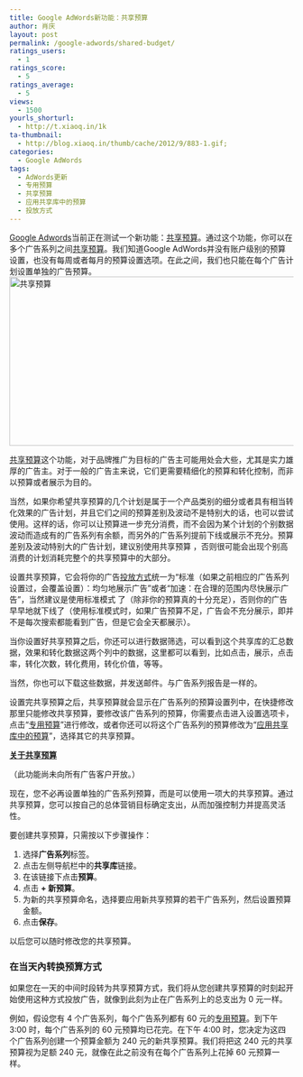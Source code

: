 ```yaml
---
title: Google AdWords新功能：共享预算
author: 肖庆
layout: post
permalink: /google-adwords/shared-budget/
ratings_users:
  - 1
ratings_score:
  - 5
ratings_average:
  - 5
views:
  - 1500
yourls_shorturl:
  - http://t.xiaoq.in/1k
ta-thumbnail:
  - http://blog.xiaoq.in/thumb/cache/2012/9/883-1.gif;
categories:
  - Google AdWords
tags:
  - AdWords更新
  - 专用预算
  - 共享预算
  - 应用共享库中的预算
  - 投放方式
---
```

<span class='wp_keywordlink'><a href="http://blog.xiaoq.in/google-adwords/" title="Google Adwords" target="_blank">Google Adwords</a></span>当前正在测试一个新功能：<span class='wp_keywordlink_affiliate'><a href="http://blog.xiaoq.in/tag/%e5%85%b1%e4%ba%ab%e9%a2%84%e7%ae%97/" title="查看共享预算中的全部文章" target="_blank">共享预算</a></span>。通过这个功能，你可以在多个广告系列之间<span class='wp_keywordlink_affiliate'><a href="http://blog.xiaoq.in/tag/%e5%85%b1%e4%ba%ab%e9%a2%84%e7%ae%97/" title="查看共享预算中的全部文章" target="_blank">共享预算</a></span>。我们知道Google AdWords并没有账户级别的预算设置，也没有每周或者每月的预算设置选项。在此之间，我们也只能在每个广告计划设置单独的广告预算。  
<img class="alignnone size-full wp-image-884" title="shared-budget" src="http://blog.xiaoq.in/cdn/2012/09/shared-budget.gif" alt="共享预算" width="570" height="300" />

<span class='wp_keywordlink_affiliate'><a href="http://blog.xiaoq.in/tag/%e5%85%b1%e4%ba%ab%e9%a2%84%e7%ae%97/" title="查看共享预算中的全部文章" target="_blank">共享预算</a></span>这个功能，对于品牌推广为目标的广告主可能用处会大些，尤其是实力雄厚的广告主。对于一般的广告主来说，它们更需要精细化的预算和转化控制，而非以预算或者展示为目的。

当然，如果你希望共享预算的几个计划是属于一个产品类别的细分或者具有相当转化效果的广告计划，并且它们之间的预算差别及波动不是特别大的话，也可以尝试使用。这样的话，你可以让预算进一步充分消费，而不会因为某个计划的个别数据波动而造成有的广告系列有余额，而另外的广告系列提前下线或展示不充分。预算差别及波动特别大的广告计划，建议别使用共享预算 ，否则很可能会出现个别高消费的计划消耗完整个的共享预算中的大部分。

设置共享预算，它会将你的广告<span class='wp_keywordlink_affiliate'><a href="http://blog.xiaoq.in/tag/%e6%8a%95%e6%94%be%e6%96%b9%e5%bc%8f/" title="查看投放方式中的全部文章" target="_blank">投放方式</a></span>统一为“标准（如果之前相应的广告系列设置过，会覆盖设置）：均匀地展示广告”或者“加速：在合理的范围内尽快展示广告”，当然建议是使用标准模式 了（除非你的预算真的十分充足），否则你的广告早早地就下线了（使用标准模式时，如果广告预算不足，广告会不充分展示，即并不是每次搜索都能看到广告，但是它会全天都展示）。

当你设置好共享预算之后，你还可以进行数据筛选，可以看到这个共享库的汇总数据，效果和转化数据这两个列中的数据，这里都可以看到，比如点击，展示，点击率，转化次数，转化费用，转化价值，等等。

当然，你也可以下载这些数据，并发送邮件。与广告系列报告是一样的。

设置完共享预算之后，共享预算就会显示在广告系列的预算设置列中，在快捷修改那里只能修改共享预算，要修改该广告系列的预算，你需要点击进入设置选项卡，点击“<span class='wp_keywordlink_affiliate'><a href="http://blog.xiaoq.in/tag/%e4%b8%93%e7%94%a8%e9%a2%84%e7%ae%97/" title="查看专用预算中的全部文章" target="_blank">专用预算</a></span>”进行修改，或者你还可以将这个广告系列的预算修改为“<span class='wp_keywordlink_affiliate'><a href="http://blog.xiaoq.in/tag/%e5%ba%94%e7%94%a8%e5%85%b1%e4%ba%ab%e5%ba%93%e4%b8%ad%e7%9a%84%e9%a2%84%e7%ae%97/" title="查看应用共享库中的预算中的全部文章" target="_blank">应用共享库中的预算</a></span>”，选择其它的共享预算。

<a title="关于共享预算" href="https://support.google.com/adwords/bin/answer.py?hl=zh-Hans&answer=2517512" target="_blank"><strong>关于共享预算</strong></a>

（此功能尚未向所有广告客户开放。）

现在，您不必再设置单独的广告系列预算，而是可以使用一项大的共享预算。通过共享预算，您可以按自己的总体营销目标确定支出，从而加强控制力并提高灵活性。

要创建共享预算，只需按以下步骤操作：

1.  选择**广告系列**标签。
2.  点击左侧导航栏中的**共享库**链接。
3.  在该链接下点击**预算**。
4.  点击 **+ 新预算**。
5.  为新的共享预算命名，选择要应用新共享预算的若干广告系列，然后设置预算金额。
6.  点击**保存**。

以后您可以随时修改您的共享预算。

### 在当天內转换预算方式

如果您在一天的中间时段转为共享预算方式，我们将从您创建共享预算的时刻起开始使用这种方式投放广告，就像到此刻为止在广告系列上的总支出为 0 元一样。

例如，假设您有 4 个广告系列，每个广告系列都有 60 元的<span class='wp_keywordlink_affiliate'><a href="http://blog.xiaoq.in/tag/%e4%b8%93%e7%94%a8%e9%a2%84%e7%ae%97/" title="查看专用预算中的全部文章" target="_blank">专用预算</a></span>。到下午 3:00 时，每个广告系列的 60 元预算均已花完。在下午 4:00 时，您决定为这四个广告系列创建一个预算金额为 240 元的新共享预算。我们将把这 240 元的共享预算视为足额 240 元，就像在此之前没有在每个广告系列上花掉 60 元预算一样。